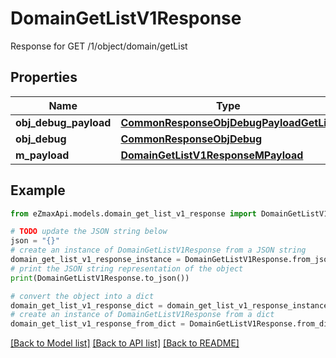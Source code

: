 # DomainGetListV1Response

Response for GET /1/object/domain/getList

## Properties

Name | Type | Description | Notes
------------ | ------------- | ------------- | -------------
**obj_debug_payload** | [**CommonResponseObjDebugPayloadGetList**](CommonResponseObjDebugPayloadGetList.md) |  | 
**obj_debug** | [**CommonResponseObjDebug**](CommonResponseObjDebug.md) |  | [optional] 
**m_payload** | [**DomainGetListV1ResponseMPayload**](DomainGetListV1ResponseMPayload.md) |  | 

## Example

```python
from eZmaxApi.models.domain_get_list_v1_response import DomainGetListV1Response

# TODO update the JSON string below
json = "{}"
# create an instance of DomainGetListV1Response from a JSON string
domain_get_list_v1_response_instance = DomainGetListV1Response.from_json(json)
# print the JSON string representation of the object
print(DomainGetListV1Response.to_json())

# convert the object into a dict
domain_get_list_v1_response_dict = domain_get_list_v1_response_instance.to_dict()
# create an instance of DomainGetListV1Response from a dict
domain_get_list_v1_response_from_dict = DomainGetListV1Response.from_dict(domain_get_list_v1_response_dict)
```
[[Back to Model list]](../README.md#documentation-for-models) [[Back to API list]](../README.md#documentation-for-api-endpoints) [[Back to README]](../README.md)


